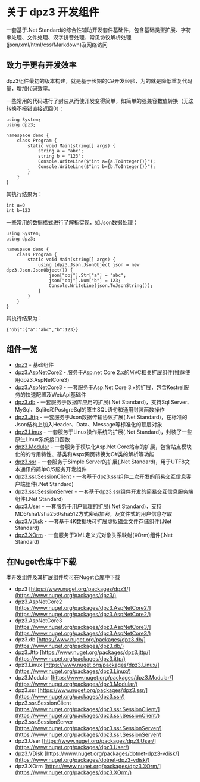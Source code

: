 # 关于 dpz3 开发组件

一套基于.Net Standard的综合性辅助开发套件基础件，包含基础类型扩展、字符串处理、文件处理、汉字拼音处理、常见协议解析处理(json/xml/html/css/Markdown)及网络访问

## 致力于更有开发效率

dpz3组件最初的版本构建，就是基于长期的C#开发经验，为的就是降低重复代码量，增加代码效率。

一些常用的代码进行了封装从而使开发变得简单，如简单的强兼容数值转换（无法转换不报错直接返回0）：

```
using System;
using dpz3;

namespace demo {
    class Program {
        static void Main(string[] args) {
            string a = "abc";
            string b = "123";
            Console.WriteLine($"int a={a.ToInteger()}");
            Console.WriteLine($"int b={b.ToInteger()}");
        }
    }
}
```

其执行结果为：

```
int a=0
int b=123
```

一些常用的数据格式进行了解析实现，如Json数据处理：

```
using System;
using dpz3;

namespace demo {
    class Program {
        static void Main(string[] args) {
            using (dpz3.Json.JsonObject json = new dpz3.Json.JsonObject()) {
                json["obj"].Str["a"] = "abc";
                json["obj"].Num["b"] = 123;
                Console.WriteLine(json.ToJsonString());
            }
        }
    }
}
```

其执行结果为：

```
{"obj":{"a":"abc","b":123}}
```

## 组件一览

+ [dpz3](https://github.com/dpzsoft/dotnet-dpz3/tree/master/dpz3) - 基础组件
+ [dpz3.AspNetCore2](https://github.com/dpzsoft/dotnet-dpz3/tree/master/dpz3.AspNetCore2) - 服务于Asp.net Core 2.x的MVC相关扩展组件(推荐使用dpz3.AspNetCore3)
+ [dpz3.AspNetCore3](https://github.com/dpzsoft/dotnet-dpz3/tree/master/dpz3.AspNetCore3) - 一套服务于Asp.Net Core 3.x的扩展，包含Kestrel服务的快速配置及WebApi基础件
+ [dpz3.db](https://github.com/dpzsoft/dotnet-dpz3/tree/master/dpz3.db) - 一套服务于数据库应用的扩展(.Net Standard)，支持Sql Server、MySql、Sqlite和PostgreSql的原生SQL语句和通用封装函数操作
+ [dpz3.Jttp](https://github.com/dpzsoft/dotnet-dpz3/tree/master/dpz3.Jttp) - 一套服务于Json数据传输协议扩展(.Net Standard)，在标准的Json结构上加入Header、Data、Message等标准化的顶层对象
+ [dpz3.Linux](https://github.com/dpzsoft/dotnet-dpz3/tree/master/dpz3.Linux) - 一套服务于Linux操作系统的扩展(.Net Standard)，封装了一些原生Linux系统接口函数
+ [dpz3.Modular](https://github.com/dpzsoft/dotnet-dpz3/tree/master/dpz3.Modular) - 一套服务于模块化Asp.Net Core站点的扩展，包含站点模块化的的专用特性、基类和Aspx网页转换为C#类的解析等功能
+ [dpz3.ssr](https://github.com/dpzsoft/dotnet-dpz3/tree/master/dpz3.ssr) - 一套服务于Simple Server的扩展(.Net Standard)，用于UTF8文本通讯的简单C/S服务开发组件
+ [dpz3.ssr.SessionClient](https://github.com/dpzsoft/dotnet-dpz3/tree/master/dpz3.ssr.SessionClient) - 一套基于dpz3.ssr组件二次开发的简易交互信息客户端组件(.Net Standard)
+ [dpz3.ssr.SessionServer](https://github.com/dpzsoft/dotnet-dpz3/tree/master/dpz3.ssr.SessionServer) - 一套基于dpz3.ssr组件开发的简易交互信息服务端组件(.Net Standard)
+ [dpz3.User](https://github.com/dpzsoft/dotnet-dpz3/tree/master/dpz3.User) - 一套服务于用户管理的扩展(.Net Standard)，支持MD5/sha1/sha256/sha512方式密码加密，及文件式的用户信息存取
+ [dpz3.VDisk](https://github.com/dpzsoft/dotnet-dpz3/tree/master/dpz3.VDisk) - 一套基于4K数据块可扩展虚拟磁盘文件存储组件(.Net Standard)
+ [dpz3.XOrm](https://github.com/dpzsoft/dotnet-dpz3/tree/master/dpz3.XOrm) - 一套服务于XML定义式对象关系映射(XOrm)组件(.Net Standard)

## 在Nuget仓库中下载

本开发组件及其扩展组件均可在Nuget仓库中下载

+ dpz3 [https://www.nuget.org/packages/dpz3/](https://www.nuget.org/packages/dpz3/)
+ dpz3.AspNetCore2 [https://www.nuget.org/packages/dpz3.AspNetCore2/](https://www.nuget.org/packages/dpz3.AspNetCore2/)
+ dpz3.AspNetCore3 [https://www.nuget.org/packages/dpz3.AspNetCore3/](https://www.nuget.org/packages/dpz3.AspNetCore3/)
+ dpz3.db [https://www.nuget.org/packages/dpz3.db/](https://www.nuget.org/packages/dpz3.db/)
+ dpz3.Jttp [https://www.nuget.org/packages/dpz3.jttp/](https://www.nuget.org/packages/dpz3.jttp/)
+ dpz3.Linux [https://www.nuget.org/packages/dpz3.Linux/](https://www.nuget.org/packages/dpz3.Linux/)
+ dpz3.Modular [https://www.nuget.org/packages/dpz3.Modular/](https://www.nuget.org/packages/dpz3.Modular/)
+ dpz3.ssr [https://www.nuget.org/packages/dpz3.ssr/](https://www.nuget.org/packages/dpz3.ssr/)
+ dpz3.ssr.SessionClient [https://www.nuget.org/packages/dpz3.ssr.SessionClient/](https://www.nuget.org/packages/dpz3.ssr.SessionClient/)
+ dpz3.ssr.SessionServer [https://www.nuget.org/packages/dpz3.ssr.SessionServer/](https://www.nuget.org/packages/dpz3.ssr.SessionServer/)
+ dpz3.User [https://www.nuget.org/packages/dpz3.User/](https://www.nuget.org/packages/dpz3.User/)
+ dpz3.VDisk [https://www.nuget.org/packages/dotnet-dpz3-vdisk/](https://www.nuget.org/packages/dotnet-dpz3-vdisk/)
+ dpz3.XOrm [https://www.nuget.org/packages/dpz3.XOrm/](https://www.nuget.org/packages/dpz3.XOrm/)